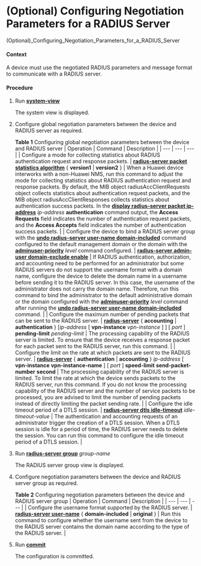 (Optional) Configuring Negotiation Parameters for a RADIUS Server
=================================================================

(Optional)_Configuring_Negotiation_Parameters_for_a_RADIUS_Server

#### Context

A device must use the negotiated RADIUS parameters and message format to communicate with a RADIUS server.


#### Procedure

1. Run [**system-view**](cmdqueryname=system-view)
   
   
   
   The system view is displayed.
2. Configure global negotiation parameters between the device and RADIUS server as required.
   
   
   
   **Table 1** Configuring global negotiation parameters between the device and RADIUS server
   | Operation | Command | Description |
   | --- | --- | --- |
   | Configure a mode for collecting statistics about RADIUS authentication request and response packets. | [**radius-server packet statistics algorithm**](cmdqueryname=radius-server+packet+statistics+algorithm) { **version1** | **version2** } | When a Huawei device interworks with a non-Huawei NMS, run this command to adjust the mode for collecting statistics about RADIUS authentication request and response packets. By default, the MIB object radiusAccClientRequests object collects statistics about authentication request packets, and the MIB object radiusAccClientResponses collects statistics about authentication success packets. In the [**display radius-server packet ip-address**](cmdqueryname=display+radius-server+packet+ip-address+authentication) *ip-address* **authentication** command output, the **Access Requests** field indicates the number of authentication request packets, and the **Access Accepts** field indicates the number of authentication success packets. |
   | Configure the device to bind a RADIUS server group with the [**undo radius-server user-name domain-included**](cmdqueryname=radius-server+user-name%28RADIUS%E6%9C%8D%E5%8A%A1%E5%99%A8%E7%BB%84%E8%A7%86%E5%9B%BE%29) command configured to the default management domain or the domain with the [**adminuser-priority**](cmdqueryname=adminuser-priority) *level* command configured. | [**radius-server admin-user domain-exclude enable**](cmdqueryname=radius-server+admin-user+domain-exclude+enable) | If RADIUS authentication, authorization, and accounting need to be performed for an administrator but some RADIUS servers do not support the username format with a domain name, configure the device to delete the domain name in a username before sending it to the RADIUS server. In this case, the username of the administrator does not carry the domain name. Therefore, run this command to bind the administrator to the default administrative domain or the domain configured with the [**adminuser-priority**](cmdqueryname=adminuser-priority) *level* command after running the [**undo radius-server user-name domain-included**](cmdqueryname=undo+radius-server+user-name+domain-included) command. |
   | Configure the maximum number of pending packets that can be sent to the RADIUS server. | [**radius-server**](cmdqueryname=radius-server+pending-limit) { **accounting** | **authentication** } [*ip-address* [ **vpn-instance** *vpn-instance*  ] ] [ *port* ] **pending-limit** *pending-limit* | The processing capability of the RADIUS server is limited. To ensure that the device receives a response packet for each packet sent to the RADIUS server, run this command. |
   | Configure the limit on the rate at which packets are sent to the RADIUS server. | **[**radius-server**](cmdqueryname=radius-server)** { **authentication** | **accounting** } *ip-address* [ **vpn-instance** **vpn-instance-name** ] [ *port* ] **speed-limit** **send-packet-number** **second** | The processing capability of the RADIUS server is limited. To limit the rate at which the device sends packets to the RADIUS server, run this command.  If you do not know the processing capability of the RADIUS server and the number of service packets to be processed, you are advised to limit the number of pending packets instead of directly limiting the packet sending rate. |
   | Configure the idle timeout period of a DTLS session. | [**radius-server dtls idle-timeout**](cmdqueryname=radius-server+dtls+idle-timeout) *idle-timeout-value* | The authentication and accounting requests of an administrator trigger the creation of a DTLS session. When a DTLS session is idle for a period of time, the RADIUS server needs to delete the session. You can run this command to configure the idle timeout period of a DTLS session. |
3. Run [**radius-server group**](cmdqueryname=radius-server+group) *group-name*
   
   
   
   The RADIUS server group view is displayed.
4. Configure negotiation parameters between the device and RADIUS server group as required.
   
   
   
   **Table 2** Configuring negotiation parameters between the device and RADIUS server group
   | Operation | Command | Description |
   | --- | --- | --- |
   | Configure the username format supported by the RADIUS server. | [**radius-server user-name**](cmdqueryname=radius-server+user-name) { **domain-included** | **original** } | Run this command to configure whether the username sent from the device to the RADIUS server contains the domain name according to the type of the RADIUS server. |
5. Run [**commit**](cmdqueryname=commit)
   
   
   
   The configuration is committed.